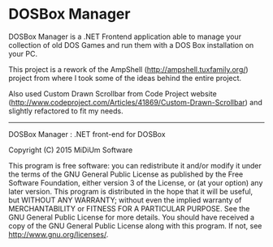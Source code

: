 # DOSBox Manager
DOSBox Manager is a .NET Frontend application able to manage your collection of old DOS Games and run them with a DOS Box installation on your PC.

This project is a rework of the AmpShell (http://ampshell.tuxfamily.org/) project from where I took some of the ideas behind the entire project.

Also used Custom Drawn Scrollbar from Code Project website (http://www.codeproject.com/Articles/41869/Custom-Drawn-Scrollbar) and slightly refactored to fit my needs.

____________________________

DOSBox Manager : .NET front-end for DOSBox

Copyright (C) 2015 MiDiUm Software

This program is free software: you can redistribute it and/or modify it under the terms of the GNU General Public License
as published by the Free Software Foundation, either version 3 of the License, or (at your option) any later version.
This program is distributed in the hope that it will be useful, but WITHOUT ANY WARRANTY;
without even the implied warranty of MERCHANTABILITY or FITNESS FOR A PARTICULAR PURPOSE.
See the GNU General Public License for more details.
You should have received a copy of the GNU General Public License along with this program.
If not, see <http://www.gnu.org/licenses/>.
